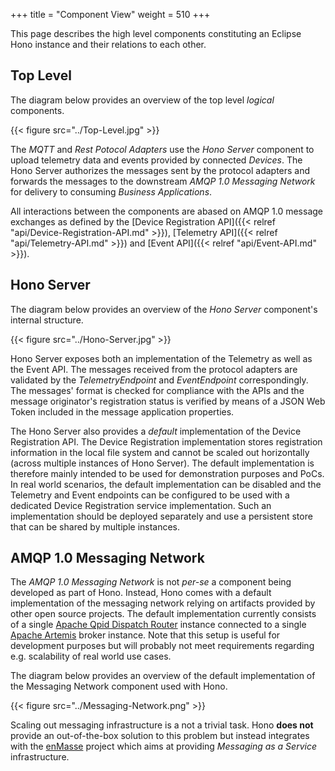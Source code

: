 +++
title = "Component View"
weight = 510
+++

This page describes the high level components constituting an Eclipse Hono instance and their relations to each other.
<!--more-->

## Top Level

The diagram below provides an overview of the top level *logical* components.

{{< figure src="../Top-Level.jpg" >}}

The *MQTT* and *Rest Potocol Adapters* use the *Hono Server* component to upload telemetry data and events provided by connected *Devices*. The Hono Server authorizes the messages sent by the protocol adapters and forwards the messages to the downstream *AMQP 1.0 Messaging Network* for delivery to consuming *Business Applications*.

All interactions between the components are abased on AMQP 1.0 message exchanges as defined by the [Device Registration API]({{< relref "api/Device-Registration-API.md" >}}), [Telemetry API]({{< relref "api/Telemetry-API.md" >}}) and [Event API]({{< relref "api/Event-API.md" >}}).

## Hono Server

The diagram below provides an overview of the *Hono Server* component's internal structure.

{{< figure src="../Hono-Server.jpg" >}}

Hono Server exposes both an implementation of the Telemetry as well as the Event API. The messages received from the protocol adapters are validated by the *TelemetryEndpoint* and *EventEndpoint* correspondingly. The messages' format is checked for compliance with the APIs and the message originator's registration status is verified by means of a JSON Web Token included in the message application properties.

The Hono Server also provides a *default* implementation of the Device Registration API. The Device Registration implementation stores registration information in the local file system and cannot be scaled out horizontally (across multiple instances of Hono Server). The default implementation is therefore mainly intended to be used for demonstration purposes and PoCs. In real world scenarios, the default implementation can be disabled and the Telemetry and Event endpoints can be configured to be used with a dedicated Device Registration service implementation. Such an implementation should be deployed separately and use a persistent store that can be shared by multiple instances.

## AMQP 1.0 Messaging Network

The *AMQP 1.0 Messaging Network* is not *per-se* a component being developed as part of Hono. Instead, Hono comes with a default implementation of the messaging network relying on artifacts provided by other open source projects. The default implementation currently consists of a single [Apache Qpid Dispatch Router](https://qpid.apache.org) instance connected to a single [Apache Artemis](https://activemq.apache.org/artemis) broker instance. Note that this setup is useful for development purposes but will probably not meet requirements regarding e.g. scalability of real world use cases.

The diagram below provides an overview of the default implementation of the Messaging Network component used with Hono.

{{< figure src="../Messaging-Network.png" >}}

Scaling out messaging infrastructure is a not a trivial task. Hono **does not** provide an out-of-the-box solution to this problem but instead integrates with the [enMasse](http://enmasse.io) project which aims at providing *Messaging as a Service* infrastructure.
